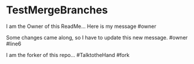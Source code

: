 # TestMergeBranches

I am the Owner of this ReadMe... Here is my message #owner


Some changes came along, so I have to update this new message. #owner #line6

I am the forker of this repo... #TalktotheHand #fork
